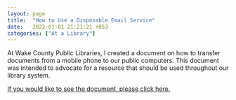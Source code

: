 ```yaml
---
layout: page
title:  "How to Use a Disposable Email Service"
date:   2022-01-01 21:21:21 +053
categories: ["At a Library"]
---
```


At Wake County Public Libraries, I created a document on how to transfer documents from a mobile phone to our public computers. This document was intended to advocate for a resource that should be used throughout our library system.

[If you would like to see the document, please click here.]({{cdunefsky.github.io}}/assets/docs/WCPLdoc1.pdf)
